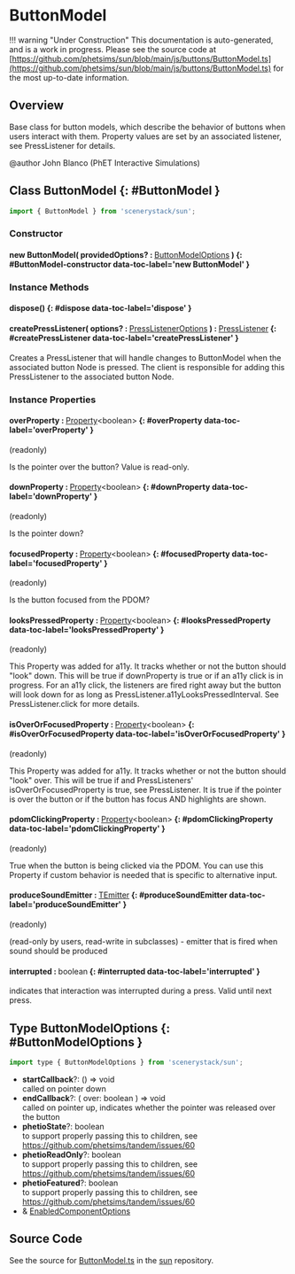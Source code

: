 # ButtonModel

!!! warning "Under Construction"
    This documentation is auto-generated, and is a work in progress. Please see the source code at
    [https://github.com/phetsims/sun/blob/main/js/buttons/ButtonModel.ts](https://github.com/phetsims/sun/blob/main/js/buttons/ButtonModel.ts) for the most up-to-date information.

## Overview

Base class for button models, which describe the behavior of buttons when users interact with them.  Property values
are set by an associated listener, see PressListener for details.

@author John Blanco (PhET Interactive Simulations)

## Class ButtonModel {: #ButtonModel }


```js
import { ButtonModel } from 'scenerystack/sun';
```
### Constructor

#### new ButtonModel( providedOptions? : <span style="font-weight: 400;">[ButtonModelOptions](../sun/ButtonModel.md#ButtonModelOptions)</span> ) {: #ButtonModel-constructor data-toc-label='new ButtonModel' }

### Instance Methods

#### dispose() {: #dispose data-toc-label='dispose' }

#### createPressListener( options? : <span style="font-weight: 400;">[PressListenerOptions](../scenery/PressListener.md#PressListenerOptions)</span> ) : <span style="font-weight: 400;">[PressListener](../scenery/PressListener.md)</span> {: #createPressListener data-toc-label='createPressListener' }

Creates a PressListener that will handle changes to ButtonModel when the associated button Node is pressed.
The client is responsible for adding this PressListener to the associated button Node.

### Instance Properties

#### overProperty : <span style="font-weight: 400;">[Property](../axon/Property.md)&lt;<span style="color: hsla(calc(var(--md-hue) + 180deg),80%,40%,1);">boolean</span>&gt;</span> {: #overProperty data-toc-label='overProperty' }

(readonly)

Is the pointer over the button? Value is read-only.

#### downProperty : <span style="font-weight: 400;">[Property](../axon/Property.md)&lt;<span style="color: hsla(calc(var(--md-hue) + 180deg),80%,40%,1);">boolean</span>&gt;</span> {: #downProperty data-toc-label='downProperty' }

(readonly)

Is the pointer down?

#### focusedProperty : <span style="font-weight: 400;">[Property](../axon/Property.md)&lt;<span style="color: hsla(calc(var(--md-hue) + 180deg),80%,40%,1);">boolean</span>&gt;</span> {: #focusedProperty data-toc-label='focusedProperty' }

(readonly)

Is the button focused from the PDOM?

#### looksPressedProperty : <span style="font-weight: 400;">[Property](../axon/Property.md)&lt;<span style="color: hsla(calc(var(--md-hue) + 180deg),80%,40%,1);">boolean</span>&gt;</span> {: #looksPressedProperty data-toc-label='looksPressedProperty' }

(readonly)

This Property was added for a11y. It tracks whether or not the button should "look" down. This
will be true if downProperty is true or if an a11y click is in progress. For an a11y click, the listeners
are fired right away but the button will look down for as long as PressListener.a11yLooksPressedInterval.
See PressListener.click for more details.

#### isOverOrFocusedProperty : <span style="font-weight: 400;">[Property](../axon/Property.md)&lt;<span style="color: hsla(calc(var(--md-hue) + 180deg),80%,40%,1);">boolean</span>&gt;</span> {: #isOverOrFocusedProperty data-toc-label='isOverOrFocusedProperty' }

(readonly)

This Property was added for a11y. It tracks whether or not the button should "look" over.
This will be true if and PressListeners' isOverOrFocusedProperty is true, see PressListener.
It is true if the pointer is over the button or if the button has focus AND highlights are shown.

#### pdomClickingProperty : <span style="font-weight: 400;">[Property](../axon/Property.md)&lt;<span style="color: hsla(calc(var(--md-hue) + 180deg),80%,40%,1);">boolean</span>&gt;</span> {: #pdomClickingProperty data-toc-label='pdomClickingProperty' }

(readonly)

True when the button is being clicked via the PDOM. You can use this Property if
custom behavior is needed that is specific to alternative input.

#### produceSoundEmitter : <span style="font-weight: 400;">[TEmitter](../axon/TEmitter.md)</span> {: #produceSoundEmitter data-toc-label='produceSoundEmitter' }

(readonly)

(read-only by users, read-write in subclasses) - emitter that is fired when sound should be produced

#### interrupted : <span style="font-weight: 400;"><span style="color: hsla(calc(var(--md-hue) + 180deg),80%,40%,1);">boolean</span></span> {: #interrupted data-toc-label='interrupted' }

indicates that interaction was interrupted during a press. Valid until next press.



## Type ButtonModelOptions {: #ButtonModelOptions }


```js
import type { ButtonModelOptions } from 'scenerystack/sun';
```


- **startCallback**?: () =&gt; <span style="color: hsla(calc(var(--md-hue) + 180deg),80%,40%,1);">void</span>
<br>  called on pointer down
- **endCallback**?: ( over: <span style="color: hsla(calc(var(--md-hue) + 180deg),80%,40%,1);">boolean</span> ) =&gt; <span style="color: hsla(calc(var(--md-hue) + 180deg),80%,40%,1);">void</span>
<br>  called on pointer up, indicates whether the pointer was released over the button
- **phetioState**?: <span style="color: hsla(calc(var(--md-hue) + 180deg),80%,40%,1);">boolean</span>
<br>  to support properly passing this to children, see https://github.com/phetsims/tandem/issues/60
- **phetioReadOnly**?: <span style="color: hsla(calc(var(--md-hue) + 180deg),80%,40%,1);">boolean</span>
<br>  to support properly passing this to children, see https://github.com/phetsims/tandem/issues/60
- **phetioFeatured**?: <span style="color: hsla(calc(var(--md-hue) + 180deg),80%,40%,1);">boolean</span>
<br>  to support properly passing this to children, see https://github.com/phetsims/tandem/issues/60
- &amp; [EnabledComponentOptions](../axon/EnabledComponent.md#EnabledComponentOptions)




## Source Code

See the source for [ButtonModel.ts](https://github.com/phetsims/sun/blob/main/js/buttons/ButtonModel.ts) in the [sun](https://github.com/phetsims/sun) repository.
